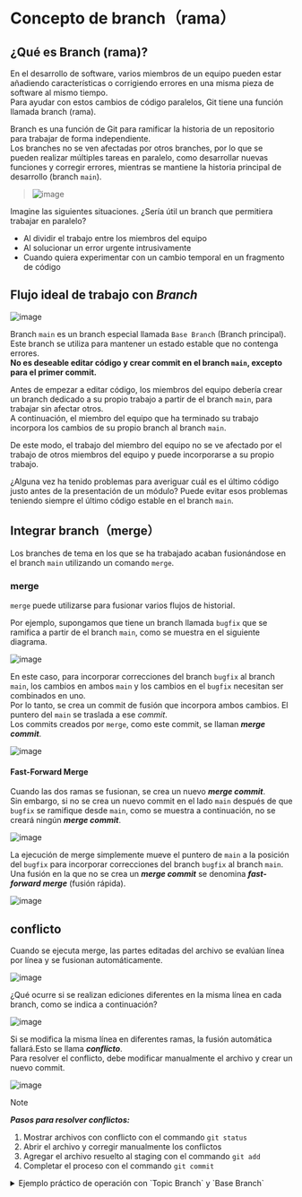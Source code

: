 # Concepto de branch（rama）

## ¿Qué es Branch (rama)?

En el desarrollo de software, varios miembros de un equipo pueden estar añadiendo características o corrigiendo errores en una misma pieza de software al mismo tiempo.<br>
Para ayudar con estos cambios de código paralelos, Git tiene una función llamada branch (rama).

Branch es una función de Git para ramificar la historia de un repositorio para trabajar de forma independiente.
<br>
Los branches no se ven afectadas por otros branches, por lo que se pueden realizar múltiples tareas en paralelo, como desarrollar nuevas funciones y corregir errores, mientras se mantiene la historia principal de desarrollo (branch `main`).

> ![image](https://github.com/user-attachments/assets/9a2fbf3d-e0f5-4472-a8db-347ac6cede8d)

Imagine las siguientes situaciones. ¿Sería útil un branch que permitiera trabajar en paralelo?

* Al dividir el trabajo entre los miembros del equipo
* Al solucionar un error urgente intrusivamente
* Cuando quiera experimentar con un cambio temporal en un fragmento de código

## Flujo ideal de trabajo con ***Branch***

![image](https://github.com/user-attachments/assets/abce21ca-15ec-4741-b33c-fd2c89bf12d7)

Branch `main` es un branch especial llamada `Base Branch` (Branch principal). Este branch se utiliza para mantener un estado estable que no contenga errores.
<br>
**No es deseable editar código y crear commit en el branch `main`, excepto para el primer commit.**

Antes de empezar a editar código, los miembros del equipo debería crear un branch dedicado a su propio trabajo a partir de el branch `main`, para trabajar sin afectar otros.<br>
A continuación, el miembro del equipo que ha terminado su trabajo incorpora los cambios de su propio branch al branch `main`.<br>

De este modo, el trabajo del miembro del equipo no se ve afectado por el trabajo de otros miembros del equipo y puede incorporarse a su propio trabajo.


¿Alguna vez ha tenido problemas para averiguar cuál es el último código justo antes de la presentación de un módulo?
Puede evitar esos problemas teniendo siempre el último código estable en el branch `main`.

## Integrar branch（merge）

Los branches de tema en los que se ha trabajado acaban fusionándose en el branch `main` utilizando un comando `merge`.

### merge

`merge` puede utilizarse para fusionar varios flujos de historial.

Por ejemplo, supongamos que tiene un branch llamada `bugfix` que se ramifica a partir de el branch `main`, como se muestra en el siguiente diagrama. 

![image](https://github.com/user-attachments/assets/19526091-2026-4ae1-89ef-47b8eb596652)

En este caso, para incorporar correcciones del branch `bugfix` al branch `main`, los cambios en ambos `main` y los cambios en el `bugfix` necesitan ser combinados en uno.
<br>Por lo tanto, se crea un commit de fusión que incorpora ambos cambios. El puntero del `main` se traslada a ese _commit_.
<br>Los commits creados por `merge`, como este commit, se llaman ***merge commit***.

![image](https://github.com/user-attachments/assets/c9e4398d-7b94-44ae-a2d7-06afba095e91)

#### Fast-Forward Merge

Cuando las dos ramas se fusionan, se crea un nuevo ***merge commit***.
<br>Sin embargo, si no se crea un nuevo commit en el lado `main` después de que `bugfix` se ramifique desde `main`, como se muestra a continuación, no se creará ningún ***merge commit***.

![image](https://github.com/user-attachments/assets/23d31582-9d93-4a2f-9532-255a957e41d7)

La ejecución de merge simplemente mueve el puntero de `main` a la posición del `bugfix` para incorporar correcciones del branch `bugfix` al branch `main`.
Una fusión en la que no se crea un ***merge commit*** se denomina ***fast-forward merge*** (fusión rápida).

![image](https://github.com/user-attachments/assets/ef270ef4-96e6-41c4-bdeb-ccb456aca668)

## conflicto

Cuando se ejecuta merge, las partes editadas del archivo se evalúan línea por línea y se fusionan automáticamente.

![image](https://github.com/user-attachments/assets/d93b6ad0-386d-477c-a745-6fe0bc25e8ee)

¿Qué ocurre si se realizan ediciones diferentes en la misma línea en cada branch, como se indica a continuación?

![image](https://github.com/user-attachments/assets/696a30b3-466d-40ee-afc2-2f0d161b25ab)

Si se modifica la misma línea en diferentes ramas, la fusión automática fallará.Esto se llama ***conflicto***.
<br>Para resolver el conflicto, debe modificar manualmente el archivo y crear un nuevo commit.

![image](https://github.com/user-attachments/assets/316ab0ec-35ca-4f7f-a361-95cfddb52ce6)
> [!NOTE]
>  ***Pasos para resolver conflictos:***
> 1. Mostrar archivos con conflicto con el commando `git status`
> 2. Abrir el archivo y corregir manualmente los conflictos
> 3. Agregar el archivo resuelto al staging con el commando `git add`
> 4. Completar el proceso con el commando `git commit`

<details>

<summary>Ejemplo práctico de operación con `Topic Branch` y `Base Branch`
</summary>

## Ejemplo práctico de operación con `Topic Branch` y `Base Branch`

El funcionamiento con `Topic Branch` y `Base Branch` se ilustra con un sencillo ejemplo.

Por ejemplo, supongamos que está trabajando en el topic branch añadiendo una función y tiene que corregir un error.
![image](https://github.com/itcha-organization/git-tutorial/assets/83223664/8924bf8c-2f0a-4eb3-9e22-89097b01d0e5)

En estos casos, la `Base Branch` está todavía antes del desarrollo de la característica, por lo que se puede empezar a trabajar independientemente del desarrollo de la función nueva creando un nuevo `Topic Branch` para la corrección de errores desde aquí.
![image](https://github.com/itcha-organization/git-tutorial/assets/83223664/8c2c38e8-2a2d-4b7b-9d8c-d5b86704e48b)

Las correcciones de errores completadas pueden publicarse incorporándolas a la `Base Branch` original.
![image](https://github.com/itcha-organization/git-tutorial/assets/83223664/67f3d725-5486-42e8-835e-6472ef165b34)

A continuación, puede volver a el _branch_ original `azul` para seguir desarrollando la función.
![image](https://github.com/itcha-organization/git-tutorial/assets/83223664/46ad66ca-c4e7-4674-ad46-0827cfb9a3ca)

Sin embargo, le dio cuenta de que necesitaba el contenido de la corrección de errores actual, `commit X`, para continuar el trabajo.<br>
Aquí, hay dos maneras de importar el contenido de `commit X`: usando `merge` o `rebase`.　En este caso, hemos decidido utilizar `rebase` para integrar los cambios en la `Base Branch`.

![image](https://github.com/itcha-organization/git-tutorial/assets/83223664/94d99577-54bf-409f-a602-671b7a7a93c5)

Esto le permite continuar desarrollando la función con el contenido de `commit X` incorporado. De este modo, la bifurcación les permite trabajar en diferentes tareas en paralelo.

</details>

